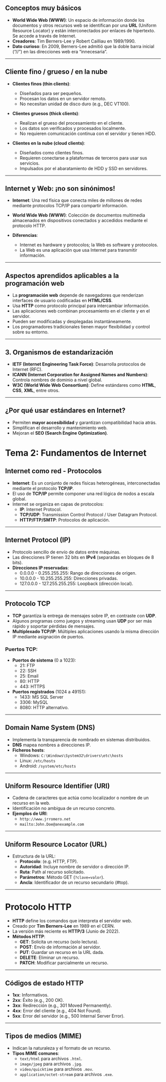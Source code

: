 ## Conceptos muy básicos

- **World Wide Web (WWW)**: Un espacio de información donde los documentos y otros recursos web se identifican por una **URL** (Uniform Resource Locator) y están interconectados por enlaces de hipertexto. Se accede a través de Internet.
- **Creadores**: Tim Berners-Lee y Robert Cailliau en 1989/1990.
- **Dato curioso**: En 2009, Berners-Lee admitió que la doble barra inicial (“//”) en las direcciones web era “innecesaria”.

---

## Cliente fino / grueso / en la nube

- **Clientes finos (thin clients)**:
  - Diseñados para ser pequeños.
  - Procesan los datos en un servidor remoto.
  - No necesitan unidad de disco duro (e.g., DEC VT100).

- **Clientes gruesos (thick clients)**:
  - Realizan el grueso del procesamiento en el cliente.
  - Los datos son verificados y procesados localmente.
  - No requieren comunicación continua con el servidor y tienen HDD.

- **Clientes en la nube (cloud clients)**:
  - Diseñados como clientes finos.
  - Requieren conectarse a plataformas de terceros para usar sus servicios.
  - Impulsados por el abaratamiento de HDD y SSD en servidores.

---

## Internet y Web: ¡no son sinónimos!

- **Internet**: Una red física que conecta miles de millones de redes mediante protocolos TCP/IP para compartir información.
- **World Wide Web (WWW)**: Colección de documentos multimedia almacenados en dispositivos conectados y accedidos mediante el protocolo HTTP.

- **Diferencias**:
  - Internet es hardware y protocolos; la Web es software y protocolos.
  - La Web es una aplicación que usa Internet para transmitir información.

---

## Aspectos aprendidos aplicables a la programación web

- La **programación web** depende de navegadores que renderizan interfaces de usuario codificadas en **HTML/CSS**.
- Usa **HTTP** como protocolo principal para intercambiar información.
- Las aplicaciones web combinan procesamiento en el cliente y en el servidor.
- Pueden ser modificadas y desplegadas instantáneamente.
- Los programadores tradicionales tienen mayor flexibilidad y control sobre su entorno.

---

## 3. Organismos de estandarización

- **IETF (Internet Engineering Task Force)**: Desarrolla protocolos de Internet (RFC).
- **ICANN (Internet Corporation for Assigned Names and Numbers)**: Controla nombres de dominio a nivel global.
- **W3C (World Wide Web Consortium)**: Define estándares como **HTML**, **CSS**, **XML**, entre otros.

---

## ¿Por qué usar estándares en Internet?

- Permiten **mayor accesibilidad** y garantizan compatibilidad hacia atrás.
- Simplifican el desarrollo y mantenimiento web.
- Mejoran el **SEO (Search Engine Optimization)**.

# Tema 2: Fundamentos de Internet

## Internet como red - Protocolos

- **Internet**: Es un conjunto de redes físicas heterogéneas, interconectadas mediante el protocolo **TCP/IP**.
- El uso de **TCP/IP** permite componer una red lógica de nodos a escala global.
- Internet se organiza en capas de protocolos: 
  - **IP**: Internet Protocol.
  - **TCP/UDP**: Transmission Control Protocol / User Datagram Protocol.
  - **HTTP/FTP/SMTP**: Protocolos de aplicación.

---

## Internet Protocol (IP)

- Protocolo sencillo de envío de datos entre máquinas.
- Las direcciones IP tienen 32 bits en **IPv4** (separadas en bloques de 8 bits).
- **Direcciones IP reservadas**:
  - 0.0.0.0 - 0.255.255.255: Rango de direcciones de origen.
  - 10.0.0.0 - 10.255.255.255: Direcciones privadas.
  - 127.0.0.0 - 127.255.255.255: Loopback (dirección local).

---

## Protocolo TCP

- **TCP** garantiza la entrega de mensajes sobre IP, en contraste con **UDP**.
- Algunos programas como juegos y streaming usan **UDP** por ser más rápido y soportar pérdidas de mensajes.
- **Multiplexado TCP/IP**: Múltiples aplicaciones usando la misma dirección IP mediante asignación de puertos.

### Puertos TCP:
- **Puertos de sistema** (0 a 1023):
  - 21: FTP
  - 22: SSH
  - 25: Email
  - 80: HTTP
  - 443: HTTPS
- **Puertos registrados** (1024 a 49151):
  - 1433: MS SQL Server
  - 3306: MySQL
  - 8080: HTTP alternativo.

---

## Domain Name System (DNS)

- Implementa la transparencia de nombrado en sistemas distribuidos.
- **DNS** mapea nombres a direcciones IP.
- **Ficheros hosts**:
  - Windows: `C:\Windows\System32\drivers\etc\hosts`
  - Linux: `/etc/hosts`
  - Android: `/system/etc/hosts`

---

## Uniform Resource Identifier (URI)

- Cadena de caracteres que actúa como localizador o nombre de un recurso en la web.
- Identificación no ambigua de un recurso concreto.
- **Ejemplos de URI**:
  - `http://www.jrromero.net`
  - `mailto:John.Doe@anexample.com`

---

## Uniform Resource Locator (URL)

- Estructura de la URL:
  - **Protocolo**: (e.g. HTTP, FTP).
  - **Autoridad**: Incluye nombre de servidor o dirección IP.
  - **Ruta**: Path al recurso solicitado.
  - **Parámetros**: Método GET (`?clave=valor`).
  - **Ancla**: Identificador de un recurso secundario (#top).

---

# Protocolo HTTP

- **HTTP** define los comandos que interpreta el servidor web.
- Creado por **Tim Berners-Lee** en 1989 en el CERN.
- La versión más reciente es **HTTP/3** (Junio de 2022).
- **Métodos HTTP**:
  - **GET**: Solicita un recurso (solo lectura).
  - **POST**: Envío de información al servidor.
  - **PUT**: Guardar un recurso en la URL dada.
  - **DELETE**: Eliminar un recurso.
  - **PATCH**: Modificar parcialmente un recurso.

---

## Códigos de estado HTTP

- **1xx**: Informativos.
- **2xx**: Éxito (e.g., 200 OK).
- **3xx**: Redirección (e.g., 301 Moved Permanently).
- **4xx**: Error del cliente (e.g., 404 Not Found).
- **5xx**: Error del servidor (e.g., 500 Internal Server Error).

---

## Tipos de medios (MIME)

- Indican la naturaleza y el formato de un recurso.
- **Tipos MIME comunes**:
  - `text/html` para archivos `.html`.
  - `image/jpeg` para archivos `.jpg`.
  - `video/quicktime` para archivos `.mov`.
  - `application/octet-stream` para archivos `.exe`.

